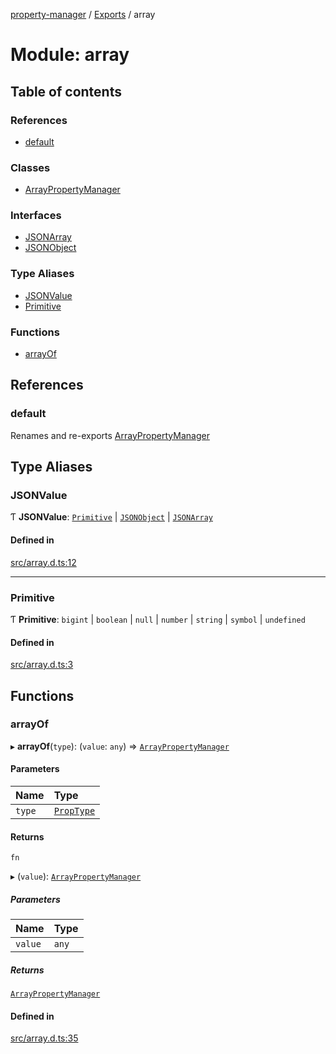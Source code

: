 [property-manager](../README.md) / [Exports](../modules.md) / array

# Module: array

## Table of contents

### References

- [default](array.md#default)

### Classes

- [ArrayPropertyManager](../classes/array.ArrayPropertyManager.md)

### Interfaces

- [JSONArray](../interfaces/array.JSONArray.md)
- [JSONObject](../interfaces/array.JSONObject.md)

### Type Aliases

- [JSONValue](array.md#jsonvalue)
- [Primitive](array.md#primitive)

### Functions

- [arrayOf](array.md#arrayof)

## References

### default

Renames and re-exports [ArrayPropertyManager](../classes/array.ArrayPropertyManager.md)

## Type Aliases

### JSONValue

Ƭ **JSONValue**: [`Primitive`](array.md#primitive) \| [`JSONObject`](../interfaces/array.JSONObject.md) \| [`JSONArray`](../interfaces/array.JSONArray.md)

#### Defined in

[src/array.d.ts:12](https://github.com/snowyu/property-manager.js/blob/95356d9/src/array.d.ts#L12)

___

### Primitive

Ƭ **Primitive**: `bigint` \| `boolean` \| ``null`` \| `number` \| `string` \| `symbol` \| `undefined`

#### Defined in

[src/array.d.ts:3](https://github.com/snowyu/property-manager.js/blob/95356d9/src/array.d.ts#L3)

## Functions

### arrayOf

▸ **arrayOf**(`type`): (`value`: `any`) => [`ArrayPropertyManager`](../classes/array.ArrayPropertyManager.md)

#### Parameters

| Name | Type |
| :------ | :------ |
| `type` | [`PropType`](abstract.md#proptype) |

#### Returns

`fn`

▸ (`value`): [`ArrayPropertyManager`](../classes/array.ArrayPropertyManager.md)

##### Parameters

| Name | Type |
| :------ | :------ |
| `value` | `any` |

##### Returns

[`ArrayPropertyManager`](../classes/array.ArrayPropertyManager.md)

#### Defined in

[src/array.d.ts:35](https://github.com/snowyu/property-manager.js/blob/95356d9/src/array.d.ts#L35)
